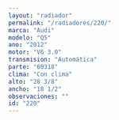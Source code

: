 ```yaml
---
layout: "radiador"
permalink: "/radiadores/220/"
marca: "Audi"
modelo: "Q5"
ano: "2012"
motor: "V6 3.0"
transmision: "Automática"
parte: "60318"
clima: "Con clima"
alto: "28 3/8"
ancho: "18 1/2"
observaciones: ""
id: "220"
---
```


